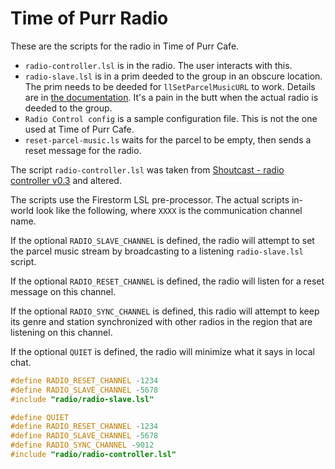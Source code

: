 # Time of Purr Radio

These are the scripts for the radio in Time of Purr Cafe.

*   `radio-controller.lsl` is in the radio.
    The user interacts with this.
*   `radio-slave.lsl` is in a prim deeded to the group in an obscure location.
    The prim needs to be deeded for `llSetParcelMusicURL` to work.
    Details are in
    [the documentation](http://wiki.secondlife.com/wiki/LlSetParcelMusicURL).
    It's a pain in the butt when the actual radio is deeded to the group.
*   `Radio Control config` is a sample configuration file. This is not the one used at Time of Purr Cafe.
*   `reset-parcel-music.ls` waits for the parcel to be empty, then sends
    a reset message for the radio.

The script `radio-controller.lsl` was taken from
[Shoutcast - radio controller v0.3](http://wiki.secondlife.com/wiki/Shoutcast_-_radio_controller_v0.3_(remake_of_similar_scripts))
and altered.

The scripts use the Firestorm LSL pre-processor.
The actual scripts in-world look like the following,
where `XXXX` is the communication channel name.

If the optional `RADIO_SLAVE_CHANNEL` is defined,
the radio will attempt to set the parcel music stream by
broadcasting to a listening `radio-slave.lsl` script.

If the optional `RADIO_RESET_CHANNEL` is defined,
the radio will listen for a reset message on this channel.

If the optional `RADIO_SYNC_CHANNEL` is defined,
this radio will attempt to keep its genre and station
synchronized with other radios in the region
that are listening on this channel.

If the optional `QUIET` is defined,
the radio will minimize what it says in local chat.

```c
#define RADIO_RESET_CHANNEL -1234
#define RADIO_SLAVE_CHANNEL -5678
#include "radio/radio-slave.lsl"
```

```c
#define QUIET
#define RADIO_RESET_CHANNEL -1234
#define RADIO_SLAVE_CHANNEL -5678
#define RADIO_SYNC_CHANNEL -9012
#include "radio/radio-controller.lsl"
```
